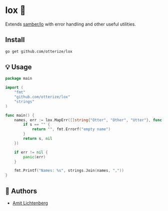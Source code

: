 # lox 🥯
Extends [samber/lo](https://github.com/samber/lo) with error handling and other useful utilities. 

## Install
```sh
go get github.com/otterize/lox
```

## 💡 Usage
```go
package main

import (
	"fmt"
	"github.com/otterize/lox"
	"strings"
)

func main() {
	names, err := lox.MapErr([]string{"Otter", "Other", "Utter"}, func(s string, i int) (string, error) {
		if s == "" {
			return "", fmt.Errorf("empty name")
		}
		return s, nil
	})

	if err != nil {
		panic(err)
	}

	fmt.Printf("Names: %s", strings.Join(names, ","))
}
```


## 👤 Authors
- [Amit Lichtenberg](https://github.com/amitlicht)
